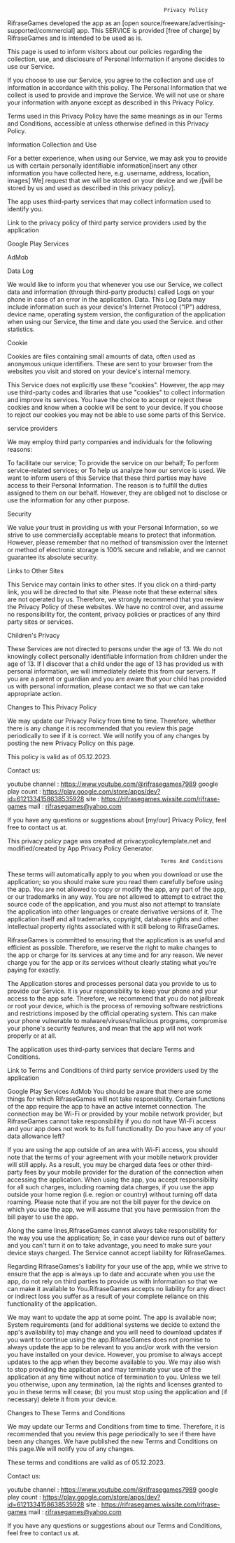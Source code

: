                                                       Privacy Policy

RifraseGames developed the app as an [open source/freeware/advertising-supported/commercial] app. This SERVICE is provided [free of charge] by RifraseGames and is intended to be used as is.

This page is used to inform visitors about our policies regarding the collection, use, and disclosure of Personal Information if anyone decides to use our Service.

If you choose to use our Service, you agree to the collection and use of information in accordance with this policy. The Personal Information that we collect is used to provide and improve the Service. We will not use or share your information with anyone except as described in this Privacy Policy.

Terms used in this Privacy Policy have the same meanings as in our Terms and Conditions, accessible at unless otherwise defined in this Privacy Policy.

Information Collection and Use

For a better experience, when using our Service, we may ask you to provide us with certain personally identifiable information[insert any other information you have collected here, e.g. username, address, location, images] We] request that we will be stored on your device and we /[will be stored by us and used as described in this privacy policy].

The app uses third-party services that may collect information used to identify you.

Link to the privacy policy of third party service providers used by the application

Google Play Services

AdMob

Data Log

We would like to inform you that whenever you use our Service, we collect data and information (through third-party products) called Logs on your phone in case of an error in the application. Data. This Log Data may include information such as your device's Internet Protocol (“IP”) address, device name, operating system version, the configuration of the application when using our Service, the time and date you used the Service. and other statistics.

Cookie

Cookies are files containing small amounts of data, often used as anonymous unique identifiers. These are sent to your browser from the websites you visit and stored on your device's internal memory.

This Service does not explicitly use these "cookies". However, the app may use third-party codes and libraries that use "cookies" to collect information and improve its services. You have the choice to accept or reject these cookies and know when a cookie will be sent to your device. If you choose to reject our cookies you may not be able to use some parts of this Service.

service providers

We may employ third party companies and individuals for the following reasons:

To facilitate our service;
To provide the service on our behalf;
To perform service-related services; or 
To help us analyze how our service is used.
We want to inform users of this Service that these third parties may have access to their Personal Information. The reason is to fulfill the duties assigned to them on our behalf. However, they are obliged not to disclose or use the information for any other purpose.

Security

We value your trust in providing us with your Personal Information, so we strive to use commercially acceptable means to protect that information. However, please remember that no method of transmission over the Internet or method of electronic storage is 100% secure and reliable, and we cannot guarantee its absolute security.

Links to Other Sites

This Service may contain links to other sites. If you click on a third-party link, you will be directed to that site. Please note that these external sites are not operated by us. Therefore, we strongly recommend that you review the Privacy Policy of these websites. We have no control over, and assume no responsibility for, the content, privacy policies or practices of any third party sites or services.

Children's Privacy

These Services are not directed to persons under the age of 13. We do not knowingly collect personally identifiable information from children under the age of 13. If I discover that a child under the age of 13 has provided us with personal information, we will immediately delete this from our servers. If you are a parent or guardian and you are aware that your child has provided us with personal information, please contact we so that we can take appropriate action.

Changes to This Privacy Policy

We may update our Privacy Policy from time to time. Therefore, whether there is any change it is recommended that you review this page periodically to see if it is correct. We will notify you of any changes by posting the new Privacy Policy on this page.

This policy is valid as of 05.12.2023.

Contact us:

 youtube channel : https://www.youtube.com/@rifrasegames7989
 google play count : https://play.google.com/store/apps/dev?id=6121334158638535928
 site : https://rifrasegames.wixsite.com/rifrase-games
 mail : rifrasegames@yahoo.com


If you have any questions or suggestions about [my/our] Privacy Policy, feel free to contact us at.

This privacy policy page was created at privacypolicytemplate.net and modified/created by App Privacy Policy Generator.


                                                     Terms And Conditions

These terms will automatically apply to you when you download or use the application; so you should make sure you read them carefully before using the app. You are not allowed to copy or modify the app, any part of the app, or our trademarks in any way. You are not allowed to attempt to extract the source code of the application, and you must also not attempt to translate the application into other languages or create derivative versions of it. The application itself and all trademarks, copyright, database rights and other intellectual property rights associated with it still belong to RifraseGames.

RifraseGames is committed to ensuring that the application is as useful and efficient as possible. Therefore, we reserve the right to make changes to the app or charge for its services at any time and for any reason. We never charge you for the app or its services without clearly stating what you're paying for exactly.

The Application stores and processes personal data you provide to us to provide our Service. It is your responsibility to keep your phone and your access to the app safe. Therefore, we recommend that you do not jailbreak or root your device, which is the process of removing software restrictions and restrictions imposed by the official operating system. This can make your phone vulnerable to malware/viruses/malicious programs, compromise your phone's security features, and mean that the app will not work properly or at all.

The application uses third-party services that declare Terms and Conditions.

Link to Terms and Conditions of third party service providers used by the application

Google Play Services
AdMob
You should be aware that there are some things for which RifraseGames will not take responsibility. Certain functions of the app require the app to have an active internet connection. The connection may be Wi-Fi or provided by your mobile network provider, but RifraseGames cannot take responsibility if you do not have Wi-Fi access and your app does not work to its full functionality. Do you have any of your data allowance left?

If you are using the app outside of an area with Wi-Fi access, you should note that the terms of your agreement with your mobile network provider will still apply. As a result, you may be charged data fees or other third-party fees by your mobile provider for the duration of the connection when accessing the application. When using the app, you accept responsibility for all such charges, including roaming data charges, if you use the app outside your home region (i.e. region or country) without turning off data roaming. Please note that if you are not the bill payer for the device on which you use the app, we will assume that you have permission from the bill payer to use the app.

Along the same lines,RifraseGames cannot always take responsibility for the way you use the application; So, in case your device runs out of battery and you can't turn it on to take advantage, you need to make sure your device stays charged. The Service cannot accept liability for RifraseGames.

Regarding RifraseGames's liability for your use of the app, while we strive to ensure that the app is always up to date and accurate when you use the app, do not rely on third parties to provide us with information so that we can make it available to You.RifraseGames accepts no liability for any direct or indirect loss you suffer as a result of your complete reliance on this functionality of the application.

We may want to update the app at some point. The app is available now; System requirements (and for additional systems we decide to extend the app's availability to) may change and you will need to download updates if you want to continue using the app.RifraseGames does not promise to always update the app to be relevant to you and/or work with the version you have installed on your device. However, you promise to always accept updates to the app when they become available to you. We may also wish to stop providing the application and may terminate your use of the application at any time without notice of termination to you. Unless we tell you otherwise, upon any termination, (a) the rights and licenses granted to you in these terms will cease; (b) you must stop using the application and (if necessary) delete it from your device.

Changes to These Terms and Conditions

We may update our Terms and Conditions from time to time. Therefore, it is recommended that you review this page periodically to see if there have been any changes. We have published the new Terms and Conditions on this page.We will notify you of any changes.

These terms and conditions are valid as of 05.12.2023.

Contact us:

 youtube channel : https://www.youtube.com/@rifrasegames7989
 google play count : https://play.google.com/store/apps/dev?id=6121334158638535928
 site : https://rifrasegames.wixsite.com/rifrase-games
 mail : rifrasegames@yahoo.com

If you have any questions or suggestions about our Terms and Conditions, feel free to contact us at.



 

